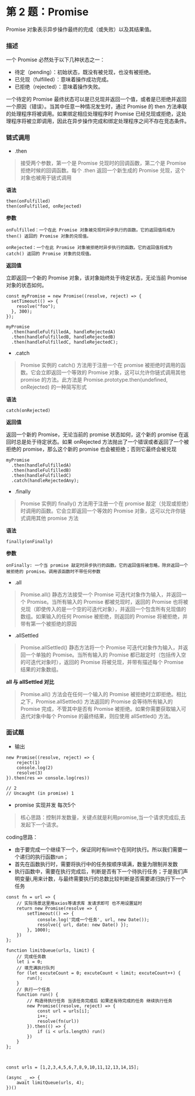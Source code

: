 # 第 2 题：Promise

Promise 对象表示异步操作最终的完成（或失败）以及其结果值。

### 描述

一个 Promise 必然处于以下几种状态之一：

* 待定（pending）：初始状态，既没有被兑现，也没有被拒绝。
* 已兑现（fulfilled）：意味着操作成功完成。
* 已拒绝（rejected）：意味着操作失败。

一个待定的 Promise 最终状态可以是已兑现并返回一个值，或者是已拒绝并返回一个原因（错误）。当其中任意一种情况发生时，通过 Promise 的 then 方法串联的处理程序将被调用。如果绑定相应处理程序时 Promise 已经兑现或拒绝，这处理程序将被立即调用，因此在异步操作完成和绑定处理程序之间不存在竞态条件。

### 链式调用

* .then

> 接受两个参数，第一个是 Promise 兑现时的回调函数，第二个是 Promise 拒绝时候的回调函数。每个 .then 返回一个新生成的 Promise 兑现，这个对象也被用于链式调用

**语法**

```
then(onFulfilled)
then(onFulfilled, onRejected)
```

**参数**

```
onFulfilled：一个在此 Promise 对象被兑现时异步执行的函数。它的返回值将成为 then() 返回的 Promise 对象的兑现值。

onRejected：一个在此 Promise 对象被拒绝时异步执行的函数。它的返回值将成为 catch() 返回的 Promise 对象的兑现值。
```

**返回值**

立即返回一个新的 Promise 对象，该对象始终处于待定状态，无论当前 Promise 对象的状态如何。


```
const myPromise = new Promise((resolve, reject) => {
  setTimeout(() => {
    resolve("foo");
  }, 300);
});

myPromise
  .then(handleFulfilledA, handleRejectedA)
  .then(handleFulfilledB, handleRejectedB)
  .then(handleFulfilledC, handleRejectedC);
```

* .catch

> Promise 实例的 catch() 方法用于注册一个在 promise 被拒绝时调用的函数。它会立即返回一个等效的 Promise 对象，这可以允许你链式调用其他 promise 的方法。此方法是 Promise.prototype.then(undefined, onRejected) 的一种简写形式

**语法**

```
catch(onRejected)
```

**返回值**

返回一个新的 Promise，无论当前的 promise 状态如何，这个新的 promise 在返回时总是处于待定状态。如果 onRejected 方法抛出了一个错误或者返回了一个被拒绝的 promise，那么这个新的 promise 也会被拒绝；否则它最终会被兑现

```
myPromise
  .then(handleFulfilledA)
  .then(handleFulfilledB)
  .then(handleFulfilledC)
  .catch(handleRejectedAny);

```

* .finally

> Promise 实例的 finally() 方法用于注册一个在 promise 敲定（兑现或拒绝）时调用的函数。它会立即返回一个等效的 Promise 对象，这可以允许你链式调用其他 promise 方法

**语法**

```
finally(onFinally)
```

**参数**

```
onFinally: 一个当 promise 敲定时异步执行的函数。它的返回值将被忽略，除非返回一个被拒绝的 promise。调用该函数时不带任何参数
```

* .all

> Promise.all() 静态方法接受一个 Promise 可迭代对象作为输入，并返回一个 Promise。当所有输入的 Promise 都被兑现时，返回的 Promise 也将被兑现（即使传入的是一个空的可迭代对象），并返回一个包含所有兑现值的数组。如果输入的任何 Promise 被拒绝，则返回的 Promise 将被拒绝，并带有第一个被拒绝的原因


* .allSettled

> Promise.allSettled() 静态方法将一个 Promise 可迭代对象作为输入，并返回一个单独的 Promise。当所有输入的 Promise 都已敲定时（包括传入空的可迭代对象时），返回的 Promise 将被兑现，并带有描述每个 Promise 结果的对象数组。


**all 与 allSettled 对比**

> Promise.all() 方法会在任何一个输入的 Promise 被拒绝时立即拒绝。相比之下，Promise.allSettled() 方法返回的 Promise 会等待所有输入的 Promise 完成，不管其中是否有 Promise 被拒绝。如果你需要获取输入可迭代对象中每个 Promise 的最终结果，则应使用 allSettled() 方法。



### 面试题

* 输出

```
new Promise((resolve, reject) => {
    reject(1)
    console.log(2)
    resolve(3)
}).then(res => console.log(res))

// 2
// Uncaught (in promise) 1
```

* promise 实现并发 每次5个

> 核心思路：控制并发数量，关键点就是利用promise,当一个请求完成后,去发起下一个请求。

coding思路：

* 由于要完成一个继续下一个，保证同时有limit个在同时执行。所以我们需要一个递归的执行函数run；
* 首先在函数执行时，需要将执行中的任务按顺序填满，数量为限制并发数
* 执行函数中，需要在执行完成后，判断是否有下一个待执行任务；于是我们声明变量i,用来计数，与最终需要执行的总数比较判断是否需要递归执行下一个任务


```
const fn = url => {
    // 实际场景这里用axios等请求库 发请求即可 也不用设置延时
    return new Promise(resolve => {
        setTimeout(() => {
            console.log('完成一个任务', url, new Date());
            resolve({ url, date: new Date() });
        }, 1000);
    })
};

function limitQueue(urls, limit) {
    // 完成任务数
    let i = 0;
    // 填充满执行队列
    for (let excuteCount = 0; excuteCount < limit; excuteCount++) {
        run();
    }
    // 执行一个任务
    function run() {
        // 构造待执行任务 当该任务完成后 如果还有待完成的任务 继续执行任务
        new Promise((resolve, reject) => {
            const url = urls[i];
            i++;
            resolve(fn(url))
        }).then(() => {
            if (i < urls.length) run()
        })
    }
};



const urls = [1,2,3,4,5,6,7,8,9,10,11,12,13,14,15];

(async _ => {
    await limitQueue(urls, 4);
})()

```



